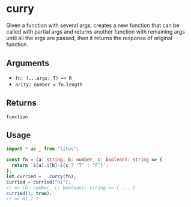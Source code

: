 # curry

Given a function with several args, creates a new function that can be called
with partial args and returns another function with remaining args until
all the args are passed, then it returns the response of original function.

## Arguments

- `fn: (...args: T) => R`
- `arity: number = fn.length`

## Returns

`function`

## Usage

```ts
import * as _ from "litus";

const fn = (a: string, b: number, c: boolean): string => {
  return `${a}.${b}-${c ? "T" : "F"}`;
};
let curried = _.curry(fn);
curried = curried("Hi");
// => (b: number, c: boolean): string => { ... }
curried(1, true);
// => Hi.1-T
```
